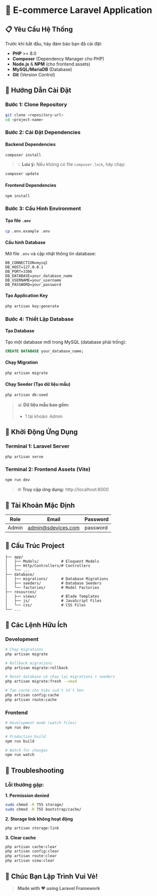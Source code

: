 # 🛒 E-commerce Laravel Application

## 📋 Yêu Cầu Hệ Thống

Trước khi bắt đầu, hãy đảm bảo bạn đã cài đặt:

-   **PHP** >= 8.0
-   **Composer** (Dependency Manager cho PHP)
-   **Node.js** & **NPM** (cho frontend assets)
-   **MySQL/MariaDB** (Database)
-   **Git** (Version Control)

## 🚀 Hướng Dẫn Cài Đặt

### Bước 1: Clone Repository

```bash
git clone <repository-url>
cd <project-name>
```

### Bước 2: Cài Đặt Dependencies

#### Backend Dependencies

```bash
composer install
```

> 💡 **Lưu ý:** Nếu không có file `composer.lock`, hãy chạy:

```bash
composer update
```

#### Frontend Dependencies

```bash
npm install
```

### Bước 3: Cấu Hình Environment

#### Tạo file `.env`

```bash
cp .env.example .env
```

#### Cấu hình Database

Mở file `.env` và cập nhật thông tin database:

```env
DB_CONNECTION=mysql
DB_HOST=127.0.0.1
DB_PORT=3306
DB_DATABASE=your_database_name
DB_USERNAME=your_username
DB_PASSWORD=your_password
```

#### Tạo Application Key

```bash
php artisan key:generate
```

### Bước 4: Thiết Lập Database

#### Tạo Database

Tạo một database mới trong MySQL (database phải trống):

```sql
CREATE DATABASE your_database_name;
```

#### Chạy Migration

```bash
php artisan migrate
```

#### Chạy Seeder (Tạo dữ liệu mẫu)

```bash
php artisan db:seed
```

> 📊 **Dữ liệu mẫu bao gồm:**
>
> -   1 tài khoản: Admin

## 🎯 Khởi Động Ứng Dụng

### Terminal 1: Laravel Server

```bash
php artisan serve
```

### Terminal 2: Frontend Assets (Vite)

```bash
npm run dev
```

> 🌐 **Truy cập ứng dụng:** http://localhost:8000

## 👥 Tài Khoản Mặc Định

| Role  | Email              | Password |
| ----- | ------------------ | -------- |
| Admin | admin@sdevices.com | password |

## 📁 Cấu Trúc Project

```
├── app/
│   ├── Models/          # Eloquent Models
│   ├── Http/Controllers/# Controllers
│   └── ...
├── database/
│   ├── migrations/      # Database Migrations
│   ├── seeders/         # Database Seeders
│   └── factories/       # Model Factories
├── resources/
│   ├── views/           # Blade Templates
│   ├── js/              # JavaScript Files
│   └── css/             # CSS Files
└── ...
```

## 🔧 Các Lệnh Hữu Ích

### Development

```bash
# Chạy migrations
php artisan migrate

# Rollback migrations
php artisan migrate:rollback

# Reset database và chạy lại migrations + seeders
php artisan migrate:fresh --seed

# Tạo cache cho hiệu suất tốt hơn
php artisan config:cache
php artisan route:cache
```

### Frontend

```bash
# Development mode (watch files)
npm run dev

# Production build
npm run build

# Watch for changes
npm run watch
```

## 🐛 Troubleshooting

### Lỗi thường gặp:

**1. Permission denied**

```bash
sudo chmod -R 755 storage/
sudo chmod -R 755 bootstrap/cache/
```

**2. Storage link không hoạt động**

```bash
php artisan storage:link
```

**3. Clear cache**

```bash
php artisan cache:clear
php artisan config:clear
php artisan route:clear
php artisan view:clear
```

## 🎉 Chúc Bạn Lập Trình Vui Vẻ!

> **Made with ❤️ using Laravel Framework**
